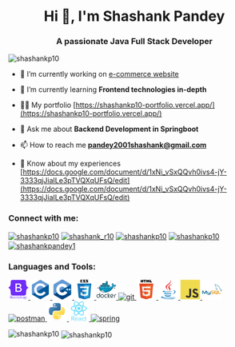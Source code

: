 <h1 align="center">Hi 👋, I'm Shashank Pandey</h1>
<h3 align="center">A passionate Java Full Stack Developer</h3>

<p align="left"> <img src="https://komarev.com/ghpvc/?username=shashankp10&label=Profile%20views&color=0e75b6&style=flat" alt="shashankp10" /> </p>

- 🔭 I’m currently working on [e-commerce website](https://github.com/shashankp10/urbanbazaar)

- 🌱 I’m currently learning **Frontend technologies in-depth**

- 👨‍💻 My portfolio [https://shashankp10-portfolio.vercel.app/](https://shashankp10-portfolio.vercel.app/)

- 💬 Ask me about **Backend Development in Springboot**

- 📫 How to reach me **pandey2001shashank@gmail.com**

- 📄 Know about my experiences [https://docs.google.com/document/d/1xNi_vSxQQvh0ivs4-jY-3333qjJiaILe3pTVQXqUFsQ/edit](https://docs.google.com/document/d/1xNi_vSxQQvh0ivs4-jY-3333qjJiaILe3pTVQXqUFsQ/edit)

<h3 align="left">Connect with me:</h3>
<p align="left">
<a href="https://linkedin.com/in/shashankp10" target="blank"><img align="center" src="https://raw.githubusercontent.com/rahuldkjain/github-profile-readme-generator/master/src/images/icons/Social/linked-in-alt.svg" alt="shashankp10" height="30" width="40" /></a>
<a href="https://www.codechef.com/users/shashank_r10" target="blank"><img align="center" src="https://cdn.jsdelivr.net/npm/simple-icons@3.1.0/icons/codechef.svg" alt="shashank_r10" height="30" width="40" /></a>
<a href="https://codeforces.com/profile/shashankp10" target="blank"><img align="center" src="https://raw.githubusercontent.com/rahuldkjain/github-profile-readme-generator/master/src/images/icons/Social/codeforces.svg" alt="shashankp10" height="30" width="40" /></a>
<a href="https://www.leetcode.com/shashankp10" target="blank"><img align="center" src="https://raw.githubusercontent.com/rahuldkjain/github-profile-readme-generator/master/src/images/icons/Social/leet-code.svg" alt="shashankp10" height="30" width="40" /></a>
<a href="https://auth.geeksforgeeks.org/user/shashankpandey1" target="blank"><img align="center" src="https://raw.githubusercontent.com/rahuldkjain/github-profile-readme-generator/master/src/images/icons/Social/geeks-for-geeks.svg" alt="shashankpandey1" height="30" width="40" /></a>
</p>

<h3 align="left">Languages and Tools:</h3>
<p align="left"> <a href="https://getbootstrap.com" target="_blank" rel="noreferrer"> <img src="https://raw.githubusercontent.com/devicons/devicon/master/icons/bootstrap/bootstrap-plain-wordmark.svg" alt="bootstrap" width="40" height="40"/> </a> <a href="https://www.cprogramming.com/" target="_blank" rel="noreferrer"> <img src="https://raw.githubusercontent.com/devicons/devicon/master/icons/c/c-original.svg" alt="c" width="40" height="40"/> </a> <a href="https://www.w3schools.com/cpp/" target="_blank" rel="noreferrer"> <img src="https://raw.githubusercontent.com/devicons/devicon/master/icons/cplusplus/cplusplus-original.svg" alt="cplusplus" width="40" height="40"/> </a> <a href="https://www.w3schools.com/css/" target="_blank" rel="noreferrer"> <img src="https://raw.githubusercontent.com/devicons/devicon/master/icons/css3/css3-original-wordmark.svg" alt="css3" width="40" height="40"/> </a> <a href="https://www.docker.com/" target="_blank" rel="noreferrer"> <img src="https://raw.githubusercontent.com/devicons/devicon/master/icons/docker/docker-original-wordmark.svg" alt="docker" width="40" height="40"/> </a> <a href="https://git-scm.com/" target="_blank" rel="noreferrer"> <img src="https://www.vectorlogo.zone/logos/git-scm/git-scm-icon.svg" alt="git" width="40" height="40"/> </a> <a href="https://www.w3.org/html/" target="_blank" rel="noreferrer"> <img src="https://raw.githubusercontent.com/devicons/devicon/master/icons/html5/html5-original-wordmark.svg" alt="html5" width="40" height="40"/> </a> <a href="https://www.java.com" target="_blank" rel="noreferrer"> <img src="https://raw.githubusercontent.com/devicons/devicon/master/icons/java/java-original.svg" alt="java" width="40" height="40"/> </a> <a href="https://developer.mozilla.org/en-US/docs/Web/JavaScript" target="_blank" rel="noreferrer"> <img src="https://raw.githubusercontent.com/devicons/devicon/master/icons/javascript/javascript-original.svg" alt="javascript" width="40" height="40"/> </a> <a href="https://www.mysql.com/" target="_blank" rel="noreferrer"> <img src="https://raw.githubusercontent.com/devicons/devicon/master/icons/mysql/mysql-original-wordmark.svg" alt="mysql" width="40" height="40"/> </a> <a href="https://postman.com" target="_blank" rel="noreferrer"> <img src="https://www.vectorlogo.zone/logos/getpostman/getpostman-icon.svg" alt="postman" width="40" height="40"/> </a> <a href="https://www.python.org" target="_blank" rel="noreferrer"> <img src="https://raw.githubusercontent.com/devicons/devicon/master/icons/python/python-original.svg" alt="python" width="40" height="40"/> </a> <a href="https://reactjs.org/" target="_blank" rel="noreferrer"> <img src="https://raw.githubusercontent.com/devicons/devicon/master/icons/react/react-original-wordmark.svg" alt="react" width="40" height="40"/> </a> <a href="https://spring.io/" target="_blank" rel="noreferrer"> <img src="https://www.vectorlogo.zone/logos/springio/springio-icon.svg" alt="spring" width="40" height="40"/> </a> </p>

<p><img align="left" src="https://github-readme-stats.vercel.app/api/top-langs?username=shashankp10&show_icons=true&locale=en&layout=compact" alt="shashankp10" /></p>

<p>&nbsp;<img align="center" src="https://github-readme-stats.vercel.app/api?username=shashankp10&show_icons=true&locale=en" alt="shashankp10" /></p>

